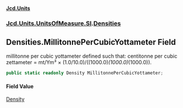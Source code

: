 #### [Jcd.Units](index.md 'index')

### [Jcd.Units.UnitsOfMeasure.SI](Jcd.Units.UnitsOfMeasure.SI.md 'Jcd.Units.UnitsOfMeasure.SI').[Densities](Densities.md 'Jcd.Units.UnitsOfMeasure.SI.Densities')

## Densities.MillitonnePerCubicYottameter Field

millitonne per cubic yottameter defined such that: centitonne per cubic zettameter = mt/Ym³ ×
(1.0/10.0)/((1000.0)*(1000.0)*(1000.0)).

```csharp
public static readonly Density MillitonnePerCubicYottameter;
```

#### Field Value

[Density](Density.md 'Jcd.Units.UnitTypes.Density')